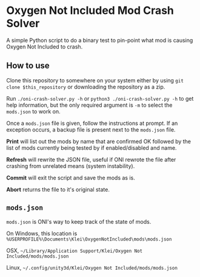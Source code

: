 # Oxygen Not Included Mod Crash Solver

A simple Python script to do a binary test to pin-point what mod is causing Oxygen Not Included to crash.

## How to use

Clone this repository to somewhere on your system either by using `git clone $this_repository` or downloading the repository as a zip.

Run `./oni-crash-solver.py -h` or `python3 ./oni-crash-solver.py -h` to get help information, but the only required argument is `-m` to select the `mods.json` to work on.

Once a `mods.json` file is given, follow the instructions at prompt. If an exception occurs, a backup file is present next to the `mods.json` file.

**Print** will list out the mods by name that are confirmed OK followed by the list of mods currently being tested by if enabled/disabled and name.

**Refresh** will rewrite the JSON file, useful if ONI rewrote the file after crashing from unrelated means (system instability).

**Commit** will exit the script and save the mods as is.

**Abort** returns the file to it's original state.

## `mods.json`

`mods.json` is ONI's way to keep track of the state of mods.

On Windows, this location is `%USERPROFILE%\Documents\Klei\OxygenNotIncluded\mods\mods.json`

OSX, `~/Library/Application Support/Klei/Oxygen Not Included/mods/mods.json`

Linux, `~/.config/unity3d/Klei/Oxygen Not Included/mods/mods.json`
